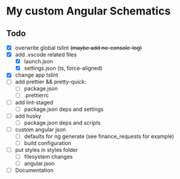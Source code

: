 # My custom Angular Schematics

## Todo

- [x] overwrite global tslint ~~(maybe add no-console-log)~~
- [x] add .vscode related files
  - [x] launch.json
  - [x] settings.json (ts, force-aligned)
- [x] change app tslint
- [ ] add prettier && pretty-quick:
  - [ ] package.json
  - [ ] .prettierrc
- [ ] add lint-staged
  - [ ] package.json deps and settings
- [ ] add husky
  - [ ] package.json deps and scripts
- [ ] custom angular json
  - [ ] defaults for ng generate (see finance_requests for example)
  - [ ] build configuration
- [ ] put styles in styles folder
  - [ ] filesystem changes
  - [ ] angular.json
- [ ] Documentation

